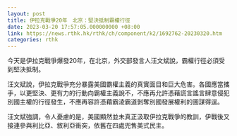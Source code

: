 ```yaml
---
layout: post
title: 伊拉克戰爭20年　北京：堅決抵制霸權行徑
date: 2023-03-20 17:57:05.000000000 +08:00
link: https://news.rthk.hk/rthk/ch/component/k2/1692762-20230320.htm
categories: rthk
---
```


今天是伊拉克戰爭爆發20年，在北京，外交部發言人汪文斌說，霸權行徑必須受到堅決抵制。

汪文斌說，伊拉克戰爭充分暴露美國霸權主義的真實面目和巨大危害。各國應當攜手，以更堅決、更有力的行動向霸權主義說不，不應再允許憑藉謊言謠言肆意侵犯別國主權的行徑發生，不應再容許憑藉霸淩霸道剝奪別國發展權利的圖謀得逞。

汪文斌強調，令人憂慮的是，美國顯然並未真正汲取伊拉克戰爭的教訓，伊戰後又接連參與利比亞、敘利亞衝突，依舊在四處兜售美式民主。
